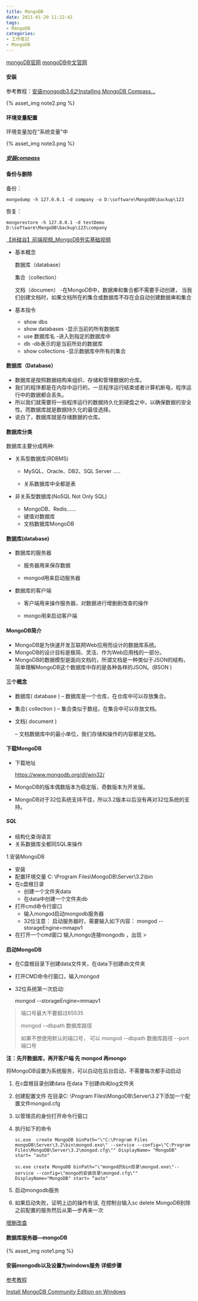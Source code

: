 ```yaml
---
title: MangoDB
date: 2021-01-20 11:22:42
tags:
- MangoDB
categories: 
- 工作笔记
- MangoDB
---
```


[mongoDB官网](https://www.mongodb.com/)    [mongoDB中文官网](https://www.mongodb.org.cn/)  

#### 安装

参考教程：[安装mongodb3.6之Installing MongoDB Compass...](https://blog.csdn.net/mar_ljh/article/details/79286913)

{% asset_img note2.png %}

#### 环境变量配置

环境变量加在“系统变量”中

{% asset_img note3.png %}

##### [安装compass](https://docs.mongodb.com/manual/reference/program/install_compass/index.html)

#### 备份与删除

备份：

```
mongodump -h 127.0.0.1 -d company -o D:\software\MangoDB\backup\123
```

恢复：

```
mongorestore -h 127.0.0.1 -d testDemo D:\software\MangoDB\backup\123\company
```





  [【尚硅谷】前端视频_MongoDB夯实基础视频](https://www.bilibili.com/video/av21989676?from=search&seid=13644841351714946278)

- 基本概念

  数据库（database）

  集合（collection）

  文档（documen）
  	-在MongoDB中，数据庳和集合都不需要手动创建，
  		当我们创建文档时，如果文档所在的集合或数据库不存在会自动创建数据庳和集合

- 基本指令

  - show dbs
  - show databases
    -显示当前的所有数据库
  - use 数据库名
    -进入到指定的数据库中
  - db
    -db表示的是当前所处的数据库
  - show collections
    -显示数据库中所有的集合

#### 数据库（Database）

- 数据库是按照数据结构来组织、存储和管理数据的仓库。
- 我们的程序都是在内存中运行的，一旦程序运行结束或者计算机断电，程序运行中的数据都会丢失。
- 所以我们就需要将一些程序运行的数据持久化到硬盘之中，以确保数据的安全性。而数据库就是数据持久化的最佳选择。
- 说白了，数据库就是存储数据的仓库。



#### 数据库分类

数据库主要分成两种:

- 关系型数据库(RDBMS)

  - MySQL、Oracle、DB2、SQL Server .....

  - 关系数据库中全都是表

- 非关系型数据库(NoSQL Not Only SQL)
  
   - MongoDB、Redis......
   - 键值对数据库
   - 文档数据库MongoDB

#### 数据库(database)

- 数据库的服务器

  - 服务器用来保存数据

  - mongod用来启动服务器

- 数据库的客户端

  - 客户端用来操作服务器，对数据进行增删剧改查的操作

  - mongo用来启动客户端

#### MongoDB简介

- MongoDB是为快速开发互联网Web应用而设计的数据库系统。
- MongoDB的设计目标是极简、灵活、作为Web应用栈的一部分。
- MongoDB的数据模型是面向文档的，所谓文档是一种类似于JSON的结构，简单理解MongoDB这个数据库中存的是各种各样的JSON。(BSON )



#### 三个概念

- 数据库( database )
  – 数据库是一个仓库，在仓库中可以存放集合。

- 集合( collection )
  – 集合类似于数组，在集合中可以存放文档。

- 文档( document )

  – 文档数据库中的最小单位，我们存储和操作的内容都是文档。

#### 下载MongoDB

- 下载地址

   https://www.mongodb.org/dl/win32/

- MongoDB的版本偶数版本为稳定版，奇数版本为开发版。

- MongoDB对于32位系统支持不佳，所以3.2版本以后没有再对32位系统的支持。

##### SQL

- 结构化查询语言
- 关系数据库全都同SQL来操作

1.安装MongoDB

- 安装
- 配置环境交量
  C: \Program Files\MongoDB\Server\3.2\bin
- 在c盘根日录
  - 创建一个文件夹data
  - 在data中创建一个文件夹db
- 打开cmd命令行窗口
  - 输入mongod启动mongodb服务器
  - 32位注意：
    启动服务器时，需要输入如下内容：
    mongod --storageEngine=mmapv1
- 在打开一个cmd窗口
  输入mongo连接mongodb ，出现  >

#### 启动MongoDB

- 在C盘根目录下创建data文件夹，在data下创建db文件夹

- 打开CMD命令行窗口，输入mongod

- 32位系统第一次启动∶

  mongod --storageEngine=mmapv1

> 端口号最大不要超过65535
>
> mongod --dbpath 数据库路径 
>
> 如果不想使用默认的端口号， 可以 mongod --dbpath 数据库路径 --port 端口号

**注：先开数据库，再开客户端  先 mongod 再mongo**



将MongoDB设置为系统服务，可以白动在后台启动，不需要每次都手动启动

1. 在c盘根目录创建data
   在data 下创建db和log文件夹

2. 创建配置文件
   在目录C: \Program Files\MongoDB\Server\3.2下添加一个配置文件mongod.cfg

3. 以管理员的身份打开命令行窗口

4. 执行如下的命令

   ```
   sc.exe  create MongoDB binPath="\"C:\Program Files mongoDB\Server\3.2\bin\mongod.exo\" --service --config=\"C:Program Files\MongoDB\Server\3.2\mongod.cfg\"" DisplayName= "MongoDB" start= "auto"
   
   sc.exe create MongoDB binPath="\"mongod的bin目录\mongod.exe\"--service --config=\"mongo的安装目录\mongod.cfg\"" DisplayName="MongoDB" start= “auto"
   ```

5. 启动mongodb服务

6. 如果启动失败，证明上边的操作有误,
   在控制台输入sc delete MongoDB别除之前配置的服务然后从第—步再来一次

[增删改查](https://docs.mongodb.com/manual/crud/)

#### 数据库服务器—mongoDB

{% asset_img note1.png %}

#### 安装mongodb以及设置为windows服务 详细步骤

[参考教程](https://blog.csdn.net/u010874036/article/details/51921206)

[Install MongoDB Community Edition on Windows](https://docs.mongodb.com/manual/tutorial/install-mongodb-on-windows/)